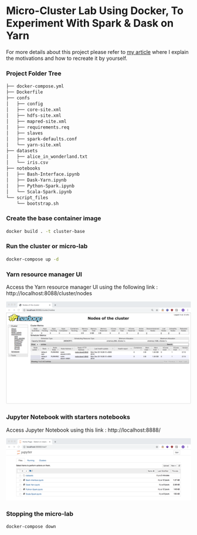 # Micro-Cluster Lab Using Docker, To Experiment With Spark & Dask on Yarn
For more details about this project please refer to [my article](https://lemaizi.com/blog/creating-your-own-micro-cluster-lab-using-docker-to-experiment-with-spark-dask-on-yarn/) where I explain the motivations and how to recreate it by yourself.

### Project Folder Tree

```
├── docker-compose.yml
├── Dockerfile
├── confs
│   ├── config
│   ├── core-site.xml
│   ├── hdfs-site.xml
│   ├── mapred-site.xml
│   ├── requirements.req
│   ├── slaves
│   ├── spark-defaults.conf
│   └── yarn-site.xml
├── datasets
│   ├── alice_in_wonderland.txt
│   └── iris.csv
├── notebooks
│   ├── Bash-Interface.ipynb
│   ├── Dask-Yarn.ipynb
│   ├── Python-Spark.ipynb
│   └── Scala-Spark.ipynb
└── script_files
    └── bootstrap.sh
```



### Create the base container image

```bash
docker build . -t cluster-base
```

### Run the cluster or micro-lab

```bash
docker-compose up -d
```

### Yarn resource manager UI

Access the Yarn resource manager UI using the following link : http://localhost:8088/cluster/nodes

![yarn ui](img/yarn_rm_ui.png)

### Jupyter Notebook with starters notebooks

Access Jupyter Notebook using this link : http://localhost:8888/

<img src="img/docker_jupyter.png" alt="jupyter" style="zoom:50%;" />

### Stopping the micro-lab

```
docker-compose down
```

